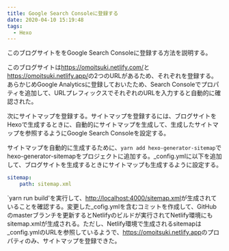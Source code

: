 ```yaml
---
title: Google Search Consoleに登録する
date: 2020-04-10 15:19:48
tags:
  - Hexo
---
```


このブログサイトををGoogle Search Consoleに登録する方法を説明する。

<!--more-->

このブログサイトは<https://omoitsuki.netlify.com/>と<https://omoitsuki.netlify.app/>の2つのURLがあるため、それぞれを登録する。あらかじめGoogle Analyticsに登録しておいたため、Search Consoleでプロパティを追加して、URLプレフィックスでそれぞれのURLを入力すると自動的に確認された。

次にサイトマップを登録する。サイトマップを登録するには、ブログサイトをHexoで生成するときに、自動的にサイトマップを生成して、生成したサイトマップを参照するようにGoogle Search Consoleを設定する。

サイトマップを自動的に生成するために、`yarn add hexo-generator-sitemap`でhexo-generator-sitemapをプロジェクトに追加する。_config.ymlに以下を追加して、ブログサイトを生成するときにサイトマップも生成するように設定する。

```yml
sitemap:
    path: sitemap.xml
```

`yarn run build'を実行して、<http://localhost:4000/sitemap.xml>が生成されていることを確認する。変更した_cofig.ymlを含むコミットを作成して、GitHubのmasterブランチを更新するとNetlifyのビルドが実行されてNetlify環境にもsitemap.xmlが生成される。ただし、Netlify環境で生成されるsitemapは_config.ymlのURLを参照しているようで、<https://omoitsuki.netlify.app>のプロパティのみ、サイトマップを登録できた。
